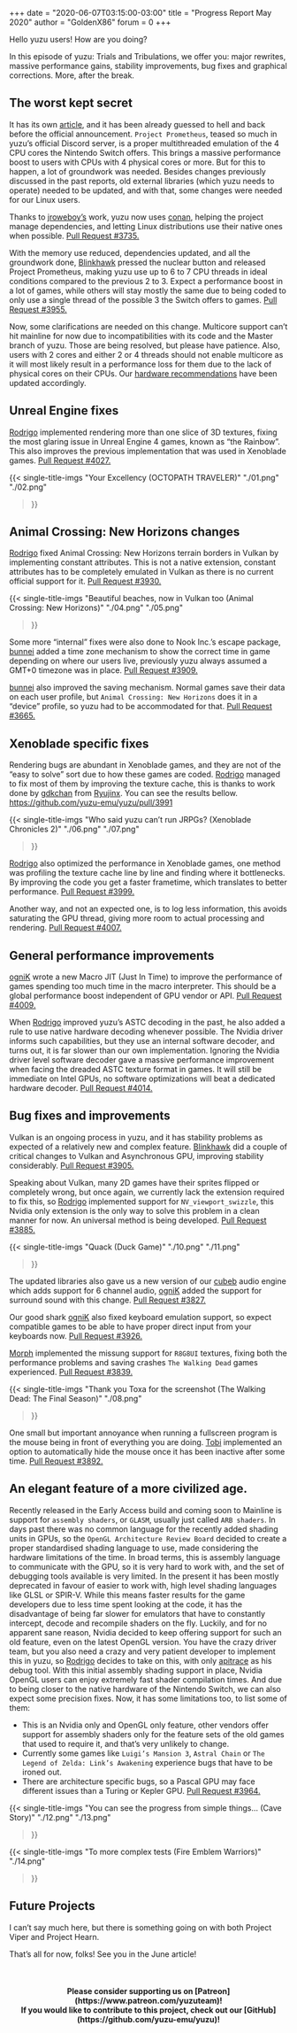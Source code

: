 +++
date = "2020-06-07T03:15:00-03:00"
title = "Progress Report May 2020"
author = "GoldenX86"
forum = 0
+++ 

Hello yuzu users! How are you doing?

In this episode of yuzu: Trials and Tribulations, we offer you: major rewrites, massive performance gains, 
stability improvements, bug fixes and graphical corrections.
More, after the break.
<!--more-->

## The worst kept secret

It has its own [article](https://yuzu-emu.org/entry/yuzu-prometheus/), and it has been already guessed to hell and back before the official announcement.
`Project Prometheus`, teased so much in yuzu’s official Discord server, is a proper multithreaded emulation of the 4 CPU cores the Nintendo Switch offers.
This brings a massive performance boost to users with CPUs with 4 physical cores or more. But for this to happen, a lot of groundwork was needed.
Besides changes previously discussed in the past reports, old external libraries (which yuzu needs to operate) needed to be updated,
and with that, some changes were needed for our Linux users. 

Thanks to [jroweboy’s](https://github.com/jroweboy) work, yuzu now uses [conan](https://conan.io/),
helping the project manage dependencies, and letting Linux distributions use their native ones when possible. 
[Pull Request #3735.](https://github.com/yuzu-emu/yuzu/pull/3735)

With the memory use reduced, dependencies updated, and all the groundwork done, [Blinkhawk](https://github.com/FernandoS27) 
pressed the nuclear button and released Project Prometheus, making yuzu use up to 6 to 7 CPU threads in ideal conditions 
compared to the previous 2 to 3. Expect a performance boost in a lot of games, while others will stay mostly the same due to 
being coded to only use a single thread of the possible 3 the Switch offers to games.
[Pull Request #3955.](https://github.com/yuzu-emu/yuzu/pull/3955)

Now, some clarifications are needed on this change. Multicore support can’t hit mainline for now due to incompatibilities with 
its code and the Master branch of yuzu. Those are being resolved, but please have patience.
Also, users with 2 cores and either 2 or 4 threads should not enable multicore as it will most likely result in a performance 
loss for them due to the lack of physical cores on their CPUs. Our [hardware recommendations](https://yuzu-emu.org/help/quickstart/#hardware) 
have been updated accordingly.

## Unreal Engine fixes

[Rodrigo](https://github.com/ReinUsesLisp) implemented rendering more than one slice of 3D textures, fixing the most glaring 
issue in Unreal Engine 4 games, known as “the Rainbow”. This also improves the previous implementation that was used in 
Xenoblade games.
[Pull Request #4027.](https://github.com/yuzu-emu/yuzu/pull/4027)

{{< single-title-imgs
    "Your Excellency (OCTOPATH TRAVELER)"
    "./01.png"
    "./02.png"
  >}}

## Animal Crossing: New Horizons changes

[Rodrigo](https://github.com/ReinUsesLisp) fixed Animal Crossing: New Horizons terrain borders in Vulkan by implementing 
constant attributes. This is not a native extension, constant attributes has to be completely emulated in Vulkan as there is no 
current official support for it.
[Pull Request #3930.]( https://github.com/yuzu-emu/yuzu/pull/3930)

{{< single-title-imgs
    "Beautiful beaches, now in Vulkan too (Animal Crossing: New Horizons)"
    "./04.png"
    "./05.png"
  >}}

Some more “internal” fixes were also done to Nook Inc.’s escape package, [bunnei](https://github.com/bunnei) added a time zone 
mechanism to show the correct time in game depending on where our users live, previously yuzu always assumed a GMT+0 timezone 
was in place.
[Pull Request #3909.](https://github.com/yuzu-emu/yuzu/pull/3909)

[bunnei](https://github.com/bunnei) also improved the saving mechanism. Normal games save their data on each user profile, but 
`Animal Crossing: New Horizons` does it in a “device” profile, so yuzu had to be accommodated for that.
[Pull Request #3665.](https://github.com/yuzu-emu/yuzu/pull/3665)

## Xenoblade specific fixes

Rendering bugs are abundant in Xenoblade games, and they are not of the “easy to solve” sort due to how these games are coded. 
[Rodrigo](https://github.com/ReinUsesLisp) managed to fix most of them by improving the texture cache, this is thanks to work done by [gdkchan](https://github.com/gdkchan) from [Ryujinx](https://github.com/Ryujinx/Ryujinx). You can see the results 
bellow.
https://github.com/yuzu-emu/yuzu/pull/3991

{{< single-title-imgs
    "Who said yuzu can’t run JRPGs? (Xenoblade Chronicles 2)"
    "./06.png"
    "./07.png"
  >}}

[Rodrigo](https://github.com/ReinUsesLisp) also optimized the performance in Xenoblade games, one method was profiling the 
texture cache line by line and finding where it bottlenecks. By improving the code you get a faster frametime, which translates 
to better performance.
[Pull Request #3999.](https://github.com/yuzu-emu/yuzu/pull/3999)

Another way, and not an expected one, is to log less information, this avoids saturating the GPU thread, giving more room to 
actual processing and rendering.
[Pull Request #4007.](https://github.com/yuzu-emu/yuzu/pull/4007)

## General performance improvements

[ogniK](https://github.com/ogniK5377) wrote a new Macro JIT (Just In Time) to improve the performance of games spending too 
much time in the macro interpreter. This should be a global performance boost independent of GPU vendor or API.
[Pull Request #4009.](https://github.com/yuzu-emu/yuzu/pull/4009)

When [Rodrigo](https://github.com/ReinUsesLisp) improved yuzu’s ASTC decoding in the past, he also added a rule to use native 
hardware decoding whenever possible. The Nvidia driver informs such capabilities, but they use an internal software decoder, 
and turns out, it is far slower than our own implementation. Ignoring the Nvidia driver level software decoder gave a massive 
performance improvement when facing the dreaded ASTC texture format in games. It will still be immediate on Intel GPUs,
no software optimizations will beat a dedicated hardware decoder.
[Pull Request #4014.](https://github.com/yuzu-emu/yuzu/pull/4014)

## Bug fixes and improvements

Vulkan is an ongoing process in yuzu, and it has stability problems as expected of a relatively new and complex feature. 
[Blinkhawk](https://github.com/FernandoS27) did a couple of critical changes to Vulkan and Asynchronous GPU, improving stability 
considerably.
[Pull Request #3905.](https://github.com/yuzu-emu/yuzu/pull/3905)

Speaking about Vulkan, many 2D games have their sprites flipped or completely wrong, but once again, we currently lack the 
extension required to fix this, so [Rodrigo](https://github.com/ReinUsesLisp) implemented support for `NV_viewport_swizzle`, 
this Nvidia only extension is the only way to solve this problem in a clean manner for now. An universal method is being 
developed.
[Pull Request #3885.](https://github.com/yuzu-emu/yuzu/pull/3885)

{{< single-title-imgs
    "Quack (Duck Game)"
    "./10.png"
    "./11.png"
  >}}

The updated libraries also gave us a new version of our [cubeb](https://github.com/kinetiknz/cubeb) audio engine which adds 
support for 6 channel audio, [ogniK](https://github.com/ogniK5377) added the support for surround sound with this change.
[Pull Request #3827.](https://github.com/yuzu-emu/yuzu/pull/3827)

Our good shark [ogniK](https://github.com/ogniK5377) also fixed keyboard emulation support, so expect compatible games to be 
able to have proper direct input from your keyboards now.
[Pull Request #3926.](https://github.com/yuzu-emu/yuzu/pull/3926)

[Morph](https://github.com/Morph1984) implemented the missung support for `R8G8UI` textures, fixing both the performance problems and saving crashes `The Walking Dead` games experienced.
[Pull Request #3839.](https://github.com/yuzu-emu/yuzu/pull/3839)

{{< single-title-imgs
    "Thank you Toxa for the screenshot (The Walking Dead: The Final Season)"
    "./08.png"
  >}}

One small but important annoyance when running a fullscreen program is the mouse being in front of everything you are doing. 
[Tobi](https://github.com/FearlessTobi) implemented an option to automatically hide the mouse once it has been inactive after 
some time.
[Pull Request #3892.](https://github.com/yuzu-emu/yuzu/pull/3892)

## An elegant feature of a more civilized age.

Recently released in the Early Access build and coming soon to Mainline is support for `assembly shaders`, or `GLASM`, usually 
just called `ARB shaders`.
In days past there was no common language for the recently added shading units in GPUs, so the `OpenGL Architecture Review Board`
decided to create a proper standardised shading language to use, made considering the hardware limitations of the time. In broad
terms, this is assembly language to communicate with the GPU, so it is very hard to work with, and the set of debugging tools 
available is very limited.
In the present it has been mostly deprecated in favour of easier to work with, high level shading languages like GLSL or SPIR-V.
While this means faster results for the game developers due to less time spent looking at the code, it has the disadvantage of 
being far slower for emulators that have to constantly intercept, decode and recompile shaders on the fly. 
Luckily, and for no apparent sane reason, Nvidia decided to keep offering support for such an old feature, even on the latest 
OpenGL version.
You have the crazy driver team, but you also need a crazy and very patient developer to implement this in yuzu, so 
[Rodrigo](https://github.com/ReinUsesLisp) decides to take on this, with only [apitrace](https://apitrace.github.io/) as his 
debug tool.
With this initial assembly shading support in place, Nvidia OpenGL users can enjoy extremely fast shader compilation times. 
And due to being closer to the native hardware of the Nintendo Switch, we can also expect some precision fixes.
Now, it has some limitations too, to list some of them:
* This is an Nvidia only and OpenGL only feature, other vendors offer support for assembly shaders only for the feature sets of 
the old games that used to require it, and that’s very unlikely to change.
* Currently some games like `Luigi’s Mansion 3`, `Astral Chain` or `The Legend of Zelda: Link’s Awakening` experience bugs that 
have to be ironed out.
* There are architecture specific bugs, so a Pascal GPU may face different issues than a Turing or Kepler GPU.
[Pull Request #3964.](https://github.com/yuzu-emu/yuzu/pull/3964)

{{< single-title-imgs
    "You can see the progress from simple things… (Cave Story)"
    "./12.png"
    "./13.png"
  >}}

{{< single-title-imgs
    "To more complex tests (Fire Emblem Warriors)"
    "./14.png"
  >}}

## Future Projects

I can’t say much here, but there is something going on with both Project Viper and Project Hearn.

That’s all for now, folks! See you in the June article!

&nbsp;
<h4 style="text-align:center;">
<b>Please consider supporting us on [Patreon](https://www.patreon.com/yuzuteam)!<br>
If you would like to contribute to this project, check out our [GitHub](https://github.com/yuzu-emu/yuzu)!</b>
</h4>
